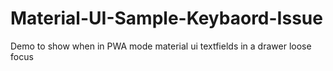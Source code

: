 # Material-UI-Sample-Keybaord-Issue
Demo to show when in PWA mode material ui textfields in a drawer loose focus
